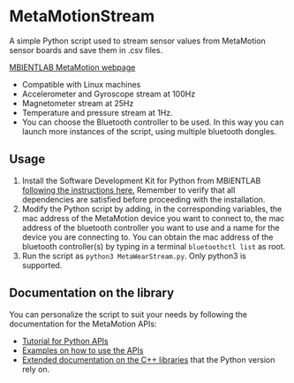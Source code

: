 # MetaMotionStream
A simple Python script used to stream sensor values from MetaMotion sensor boards and save them in .csv files.

[MBIENTLAB MetaMotion webpage](https://mbientlab.com/)

- Compatible with Linux machines
- Accelerometer and Gyroscope stream at 100Hz
- Magnetometer stream at 25Hz
- Temperature and pressure stream at 1Hz.
- You can choose the Bluetooth controller to be used. In this way you can launch more instances of the script, using multiple bluetooth dongles.  

## Usage
1. Install the Software Development Kit for Python from MBIENTLAB [following the instructions here.](https://github.com/mbientlab/MetaWear-SDK-Python) Remember to verify that all dependencies are satisfied before proceeding with the installation. 
2. Modify the Python script by adding, in the corresponding variables, the mac address of the MetaMotion device you want to connect to, the mac address of the bluetooth controller you want to use and a name for the device you are connecting to. You can obtain the mac address of the bluetooth controller(s) by typing in a terminal `bluetoothctl list` as root.
3. Run the script as `python3 MetaWearStream.py`. Only python3 is supported.

## Documentation on the library
You can personalize the script to suit your needs by following the documentation for the MetaMotion APIs:
- [Tutorial for Python APIs](https://mbientlab.com/pythondocs/latest/)
- [Examples on how to use the APIs](https://github.com/mbientlab/MetaWear-SDK-Python)
- [Extended documentation on the C++ libraries](https://mbientlab.com/documents/metawear/cpp/latest/) that the Python version rely on. 
